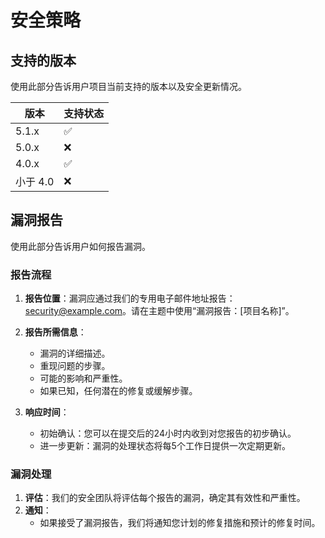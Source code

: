 # 安全策略

## 支持的版本

使用此部分告诉用户项目当前支持的版本以及安全更新情况。

| 版本   | 支持状态           |
| ------ | ------------------ |
| 5.1.x  | :white_check_mark: |
| 5.0.x  | :x:                |
| 4.0.x  | :white_check_mark: |
| 小于 4.0| :x:                |

## 漏洞报告

使用此部分告诉用户如何报告漏洞。

### 报告流程

1. **报告位置**：漏洞应通过我们的专用电子邮件地址报告：[security@example.com](mailto:security@example.com)。请在主题中使用“漏洞报告：[项目名称]”。

2. **报告所需信息**：
   - 漏洞的详细描述。
   - 重现问题的步骤。
   - 可能的影响和严重性。
   - 如果已知，任何潜在的修复或缓解步骤。

3. **响应时间**：
   - 初始确认：您可以在提交后的24小时内收到对您报告的初步确认。
   - 进一步更新：漏洞的处理状态将每5个工作日提供一次定期更新。

### 漏洞处理

1. **评估**：我们的安全团队将评估每个报告的漏洞，确定其有效性和严重性。
2. **通知**：
   - 如果接受了漏洞报告，我们将通知您计划的修复措施和预计的修复时间。
